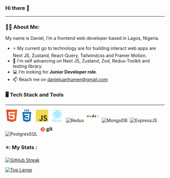 ### Hi there 👋

---
### :man_technologist: About Me:
My name is Daniel, I'm a frontend web developer based in Lagos, Nigeria.

- ⭐ My current go to technology are for building interact web apps are Next JS, Zustand, React-Query, Tailwindcss and Framer Motion.
- 📄 I'm self advancing on Next JS, Zustand, Zod, Redux-Toolkit and testing library.
- 💻 I’m looking for **Junior Developer role**.
- 📫 Reach me on <a href="mailto:danieluanhumen@gmail.com" target="_blank">danieluanhumen@gmail.com</a>

### 🖥️ Tech Stack and Tools
---
<div>
  <img src="https://github.com/devicons/devicon/blob/master/icons/html5/html5-original.svg" title="HTML5" alt="HTML" width="40" height="40"/>&nbsp;
  <img src="https://github.com/devicons/devicon/blob/master/icons/css3/css3-plain-wordmark.svg"  title="CSS3" alt="CSS" width="40" height="40"/>&nbsp;
   <img src="https://github.com/devicons/devicon/blob/master/icons/javascript/javascript-original.svg" title="JavaScript" alt="JavaScript" width="40" height="40"/>&nbsp;
  <img src="https://github.com/devicons/devicon/blob/master/icons/react/react-original-wordmark.svg" title="React" alt="React" width="40" height="40"/>&nbsp;
  <img src="https://cdn.jsdelivr.net/gh/devicons/devicon/icons/redux/redux-original.svg" title="Redux" alt="Redux" width="40" height="40" />&nbsp;
  <img src="https://github.com/devicons/devicon/blob/master/icons/nodejs/nodejs-original-wordmark.svg" title="NodeJS" alt="NodeJS" width="40" height="40"/>&nbsp;
  <img src="https://cdn.jsdelivr.net/gh/devicons/devicon/icons/mongodb/mongodb-original-wordmark.svg" title="MongoDB" alt="MongoDB" width="60" height="60" />&nbsp;
  <img src="https://cdn.jsdelivr.net/gh/devicons/devicon/icons/express/express-original.svg" title="ExpressJS" alt="ExpressJS" width="40" height="40" />&nbsp;
  <img src="https://cdn.jsdelivr.net/gh/devicons/devicon/icons/postgresql/postgresql-original-wordmark.svg" title="PostgresSQL" alt="PostgresSQL" width="40" height="40" />&nbsp;
  <img src="https://github.com/devicons/devicon/blob/master/icons/git/git-original-wordmark.svg" title="Git" **alt="Git" width="40" height="40"/>
</div>

### ⭐: My Stats :

[![GitHub Streak](http://github-readme-streak-stats.herokuapp.com?user=Danielzeal&theme=dark&background=000000)](https://git.io/streak-stats)

[![Top Langs](https://github-readme-stats.vercel.app/api/top-langs/?username=DanielZeal&layout=compact&theme=vision-friendly-dark)](https://github.com/anuraghazra/github-readme-stats)
<!--
**Danielzeal/Danielzeal** is a ✨ _special_ ✨ repository because its `README.md` (this file) appears on your GitHub profile.

Here are some ideas to get you started:

- 🔭 I’m currently working on ...
- 🌱 I’m currently learning ...
- 👯 I’m looking to collaborate on ...
- 🤔 I’m looking for help with ...
- 💬 Ask me about ...
- 📫 How to reach me: ...
- 😄 Pronouns: ...
- ⚡ Fun fact: ...
-->
